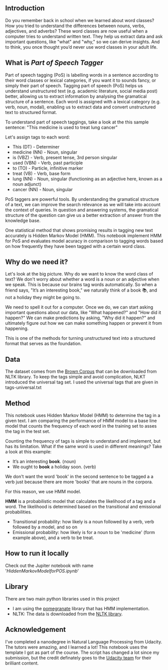 ## Introduction
Do you remember back in school when we learned about word classes? How you tried to understand the differences between nouns, verbs, adjectives, and adverbs? These word classes are now useful when a computer tries to understand written text. They help us extract data and ask important questions, like "what" and "why," so we can derive insights. And to think, you once thought you’d never use word classes in your adult life. 

## What is *Part of Speech Tagger*
Part of speech tagging (PoS) is labelling words in a sentence according to their word classes or lexical categories, if you want it to sounds fancy, or simply their part of speech. Tagging part of speech (PoS) helps us understand unstructured text (e.g. academic literature, social media post) better, allowing us to extract information by analysing the gramatical structure of a sentence. Each word is assigned with a lexical category (e.g. verb, noun, modal), enabling us to extract data and convert unstructured text to structured format. 

To understand part of speech taggings, take a look at the this sample sentence: 
 "This medicine is used to treat lung cancer"

 Let's assign tags to each word: 
 - This (DT) - Determiner
 - medicine (NN) - Noun, singular
 - is (VBZ) - Verb, present tense, 3rd person singular
 - used (VBN) - Verb, past participle
 - to (TO) - Particle, infinitive marker
 - treat (VB) - Verb, base form
 - lung (NN) - Noun, singular (functioning as an adjective here, known as a noun adjunct)
 - cancer (NN) - Noun, singular

PoS taggers are powerful tools. By understanding the gramatical structure of a text, we can improve the search relevance as we will take into account the context of queries. In question and answering systems, the gramatical structure of the question can give us a better extraction of answer from the knowledge base. 

One statistical method that shows promising results in tagging new text accurately is Hidden Markov Model (HMM). This notebook implement HMM for PoS and evaluates model acuracy in comparison to tagging words based on how frequently they have been tagged with a certain word class. 

## Why do we need it? 
Let's look at the big picture. Why do we want to know the word class of text? We don't worry about whether a word is a noun or an adjective when we speak. This is because our brains tag words automatically. So when a friend says, "It’s an interesting book," we naturally think of a book 📚, and not a holiday they might be going to. 

We need to spell it out for a computer. Once we do, we can start asking important questions about our data, like "What happened?" and "How did it happen?" We can make predictions by asking, "Why did it happen?" and ultimately figure out how we can make something happen or prevent it from happening.

This is one of the methods for turning unstructured text into a structured format that serves as the foundation.

## Data
The dataset comes from the [Brown Corpus](https://en.wikipedia.org/wiki/Brown_Corpus) that can be downloaded from NLTK library. To keep the tags simple and avoid complication, NLKT introduced the universal tag set. I used the universal tags that are given in tags-universal.txt

## Method 
This notebook uses Hidden Markov Model (HMM) to determine the tag in a given text. I am comparing the performance of HMM model to a base line model that counts the frequency of each word in the training set to asses the tag in the test set. 

Counting the frequency of tags is simple to understand and implement, but has its limitation. What if the same word is used in different meanings? Take a look at this example:
- It’s an interesting **book**. (noun)
- We ought to **book** a holiday soon. (verb)

We don't want the word 'book' in the second sentence to be tagged a a verb just because there are more 'books' that are nouns in the corpora. 

For this reason, we use HMM model. 

__HMM__ is a probabilistic model that calculates the likelihood of a tag and a word. The likelihood is determined based on the transitional and emissional probabilities. 
- Transitional probability: how likely is a noun followed by a verb, verb followed by a model, and so on
- Emissional probability: how likely is for a noun to be 'medicine' (form example above), and a verb to be treat. 

## How to run it locally
Check out the Jupiter notebook with name '_HiddenMarkovModelforPOS.ipynb_' 

## Library 
There are two main python libraries used in this project
- I am using the [pomegranate](https://pomegranate.readthedocs.io/en/latest/) library  that has HMM implementation. 
- NLTK: The data is downloaded from the [NLTK library](https://www.nltk.org/book/ch05.html). 

## Acknowledgement
I've completed a nanodegree in Natural Language Processing from Udacity. The tutors were amazing, and I learned a lot! This notebook uses the template I got as part of the course. The script has changed a lot since my submission, but the credit definately goes to the [Udacity team](@udacity/active-public-content) for their brilliant content. 
